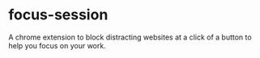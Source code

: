 # focus-session

A chrome extension to block distracting websites at a click of a button to help you focus on your work.